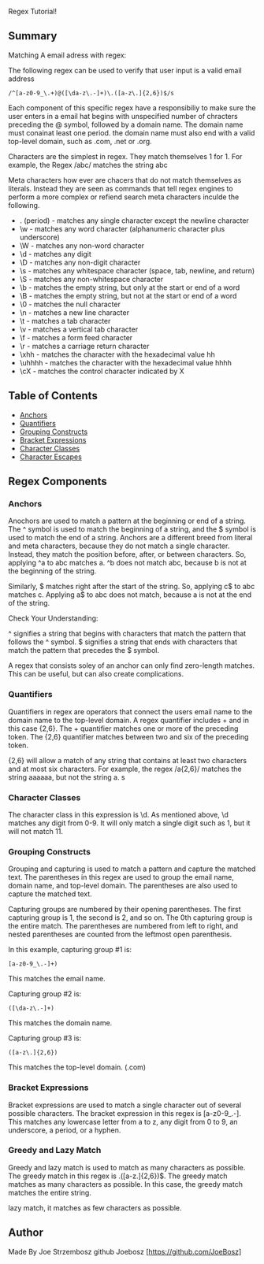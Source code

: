 Regex Tutorial! 

## Summary

Matching A email adress with regex: 

The following regex can be used to verify that user input is a valid email address

```
/^[a-z0-9_\.+)@([\da-z\.-]+)\.([a-z\.]{2,6})$/s
```
Each component of this specific regex have a responsibiliy to make sure the user enters in a email hat begins with unspecified number of chracters  preceding the @ symbol, followed by a domain name. The domain name must conainat least one period. the domain name must also end with a valid top-level domain, such as .com, .net or .org. 

Characters are the simplest in regex. They match themselves 1 for 1. For example, the Regex /abc/ matches the string abc

Meta characters how ever are chacers that do not match themselves as literals. Instead they are seen as commands that tell regex engines to perform a more complex or refiend search meta characters inculde the following. 

- . (period) - matches any single character except the newline character
- \w - matches any word character (alphanumeric character plus underscore) 
- \W - matches any non-word character
- \d - matches any digit
- \D - matches any non-digit character
- \s - matches any whitespace character (space, tab, newline, and return)
- \S - matches any non-whitespace character
- \b - matches the empty string, but only at the start or end of a word
- \B - matches the empty string, but not at the start or end of a word
- \0 - matches the null character
- \n - matches a new line character
- \t - matches a tab character
- \v - matches a vertical tab character
- \f - matches a form feed character
- \r - matches a carriage return character
- \xhh - matches the character with the hexadecimal value hh
- \uhhhh - matches the character with the hexadecimal value hhhh
- \cX - matches the control character indicated by X


## Table of Contents

- [Anchors](#anchors)
- [Quantifiers](#quantifiers)
- [Grouping Constructs](#grouping-constructs)
- [Bracket Expressions](#bracket-expressions)
- [Character Classes](#character-classes)
- [Character Escapes](#character-escapes)

## Regex Components

### Anchors

Anochors are used to match a pattern at the beginning or end of a string. The ^ symbol is used to match the beginning of a string, and the $ symbol is used to match the end of a string. Anchors are a different breed from literal and meta characters, because they do not match a single character. Instead, they match the position before, after, or between characters. So, applying ^a to abc matches a. ^b does not match abc, because b is not at the beginning of the string.

Similarly, $ matches right after the start of the string. So, applying c$ to abc matches c. Applying a$ to abc does not match, because a is not at the end of the string.

Check Your Understanding:

^ signifies a string that begins with characters that match the pattern that follows the ^ symbol.
$ signifies a string that ends with characters that match the pattern that precedes the $ symbol.

A regex that consists soley of an anchor can only find zero-length matches. This can be useful, but can also create complications.


### Quantifiers

Quantifiers in regex are operators that connect the users email name to the domain name to the top-level domain. A regex quantifier includes + and in this case {2,6}. The + quantifier matches one or more of the preceding token. The {2,6} quantifier matches between two and six of the preceding token.

{2,6} will allow a match of any string that contains at least two characters and at most six characters. For example, the regex /a{2,6}/ matches the string aaaaaa, but not the string a.
s

### Character Classes
The character class in this expression is \d. As mentioned above, \d matches any digit from 0-9. It will only match a single digit such as 1, but it will not match 11.

### Grouping Constructs

Grouping and capturing is used to match a pattern and capture the matched text. The parentheses in this regex are used to group the email name, domain name, and top-level domain. The parentheses are also used to capture the matched text.

Capturing groups are numbered by their opening parentheses. The first capturing group is 1, the second is 2, and so on. The 0th capturing group is the entire match. The parentheses are numbered from left to right, and nested parentheses are counted from the leftmost open parenthesis.

In this example, capturing group #1 is:
```
[a-z0-9_\.-]+)
```
This matches the email name.

Capturing group #2 is:
```
([\da-z\.-]+)
```
This matches the domain name.

Capturing group #3 is:
```
([a-z\.]{2,6})
```
This matches the top-level domain. (.com)

### Bracket Expressions

Bracket expressions are used to match a single character out of several possible characters. The bracket expression in this regex is [a-z0-9_\.-]. This matches any lowercase letter from a to z, any digit from 0 to 9, an underscore, a period, or a hyphen.


### Greedy and Lazy Match 

Greedy and lazy match is used to match as many characters as possible. The greedy match in this regex is \.([a-z\.]{2,6})$. The greedy match matches as many characters as possible. In this case, the greedy match matches the entire string.

lazy match, it matches as few characters as possible.


## Author

Made By Joe Strzembosz github Joebosz [https://github.com/JoeBosz]